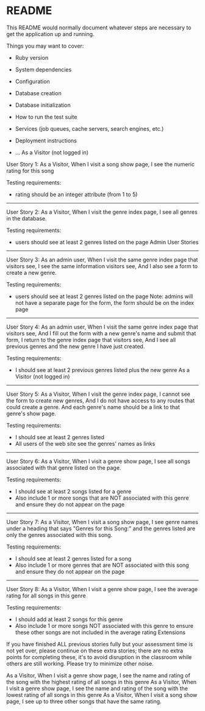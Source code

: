 # README

This README would normally document whatever steps are necessary to get the
application up and running.

Things you may want to cover:

* Ruby version

* System dependencies

* Configuration

* Database creation

* Database initialization

* How to run the test suite

* Services (job queues, cache servers, search engines, etc.)

* Deployment instructions

* ...
As a Visitor (not logged in)

User Story 1:
As a Visitor,
  When I visit a song show page,
    I see the numeric rating for this song

Testing requirements:
- rating should be an integer attribute (from 1 to 5)
----------------------
User Story 2:
As a Visitor,
  When I visit the genre index page,
    I see all genres in the database.

Testing requirements:
- users should see at least 2 genres listed on the page
Admin User Stories
----------------------
User Story 3:
As an admin user, 
  When I visit the same genre index page that visitors see,
  I see the same information visitors see,
    And I also see a form to create a new genre.
  
Testing requirements:
- users should see at least 2 genres listed on the page
Note: admins will not have a separate page for the form, the form should be on the index page
-----------------------
User Story 4:
As an admin user, 
  When I visit the same genre index page that visitors see,
    And I fill out the form with a new genre's name and submit that form, 
  I return to the genre index page that visitors see,
    And I see all previous genres and the new genre I have just created.

Testing requirements:
- I should see at least 2 previous genres listed plus the new genre
As a Visitor (not logged in)
--------------------------
User Story 5:
As a Visitor,
  When I visit the genre index page,
    I cannot see the form to create new genres, 
      And I do not have access to any routes that could create a genre.
    And each genre's name should be a link to that genre's show page.

Testing requirements:
- I should see at least 2 genres listed
- All users of the web site see the genres' names as links
--------------------------
User Story 6:
As a Visitor,
  When I visit a genre show page,
    I see all songs associated with that genre listed on the page.

Testing requirements:
- I should see at least 2 songs listed for a genre
- Also include 1 or more songs that are NOT associated with this genre and ensure
  they do not appear on the page
--------------------------
User Story 7:
As a Visitor,
  When I visit a song show page,
    I see genre names under a heading that says "Genres for this Song:"
      and the genres listed are only the genres associated with this song.

Testing requirements:
- I should see at least 2 genres listed for a song
- Also include 1 or more genres that are NOT associated with this song and ensure
  they do not appear on the page
--------------------------
User Story 8:
As a Visitor,
  When I visit a genre show page,
    I see the average rating for all songs in this genre

Testing requirements:
- I should add at least 2 songs for this genre
- Also include 1 or more songs NOT associated with this genre to ensure these
  other songs are not included in the average rating
Extensions

If you have finished ALL previous stories fully but your assessment time is not yet over, please continue on these extra stories; there are no extra points for completing these, it's to avoid disruption in the classroom while others are still working. Please try to minimize other noise.

As a Visitor,
  When I visit a genre show page,
    I see the name and rating of the song with the highest rating of all songs 
    in this genre
As a Visitor,
  When I visit a genre show page,
    I see the name and rating of the song with the lowest rating of all songs 
    in this genre
As a Visitor,
  When I visit a song show page,
    I see up to three other songs that have the same rating.
